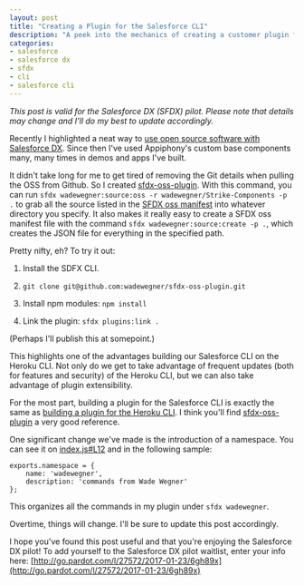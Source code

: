 ```yaml
---
layout: post
title: "Creating a Plugin for the Salesforce CLI"
description: "A peek into the mechanics of creating a customer plugin for the Salesforce command-line interface (CLI)."
categories: 
- salesforce
- salesforce dx
- sfdx
- cli
- salesforce cli
---
```


*This post is valid for the Salesforce DX (SFDX) pilot. Please note that details may change and I'll do my best to update accordingly.*

Recently I highlighted a neat way to [use open source software with Salesforce DX](http://www.wadewegner.com/2017/03/salesforce-dx-strike/). Since then I've used Appiphony's custom base components many, many times in demos and apps I've built.

It didn't take long for me to get tired of removing the Git details when pulling the OSS from Github. So I created [sfdx-oss-plugin]( https://github.com/wadewegner/sfdx-oss-plugin). With this command, you can run `sfdx wadewegner:source:oss -r wadewegner/Strike-Components -p .` to grab all the source listed in the [SFDX oss manifest](https://github.com/wadewegner/Strike-Components/blob/master/sfdx-oss-manifest.json) into whatever directory you specify. It also makes it really easy to create a SFDX oss manifest file with the command `sfdx wadewegner:source:create -p .`, which creates the JSON file for everything in the specified path.

Pretty nifty, eh? To try it out:

1) Install the SDFX CLI.

2) `git clone git@github.com:wadewegner/sfdx-oss-plugin.git`

3) Install npm modules: `npm install`

4) Link the plugin: `sfdx plugins:link .`

(Perhaps I'll publish this at somepoint.)

This highlights one of the advantages building our Salesforce CLI on the Heroku CLI. Not only do we get to take advantage of frequent updates (both for features and security) of the Heroku CLI, but we can also take advantage of plugin extensibility.

For the most part, building a plugin for the Salesforce CLI is exactly the same as [building a plugin for the Heroku CLI](https://devcenter.heroku.com/articles/developing-cli-plugins). I think you'll find [sfdx-oss-plugin](https://github.com/wadewegner/sfdx-oss-plugin) a very good reference.

One significant change we've made is the introduction of a namespace. You can see it on [index.js#L12](https://github.com/wadewegner/sfdx-oss-plugin/blob/master/index.js#L12) and in the following sample:

```
exports.namespace = {
    name: 'wadewegner',
    description: 'commands from Wade Wegner'
};
```

This organizes all the commands in my plugin under `sfdx wadewegner`.

Overtime, things will change. I'll be sure to update this post accordingly.

I hope you've found this post useful and that you're enjoying the Salesforce DX pilot! To add yourself to the Salesforce DX pilot waitlist, enter your info here: [http://go.pardot.com/l/27572/2017-01-23/6gh89x](http://go.pardot.com/l/27572/2017-01-23/6gh89x)